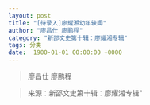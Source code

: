 ```yaml
---
layout: post
title: "[待录入]廖耀湘幼年轶闻"
author: "廖昌仕 廖鹏程"
category: "新邵文史第十辑：廖耀湘专辑"
tags: 分类
date:  1900-01-01 00:00:00 +0000
---
```

> 廖昌仕 廖鹏程



> 来源：新邵文史第十辑：廖耀湘专辑"